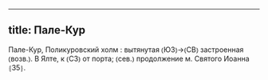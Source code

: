 
---
title: Пале-Кур
---
Пале-Кур, Поликуровский холм
: вытянутая ⦅ЮЗ⦆→⦅СВ⦆ застроенная ⦅возв.⦆. В Ялте, к ⦅СЗ⦆ от порта; ⦅сев.⦆ продолжение м. Святого Иоанна ⦃З5⦄.
